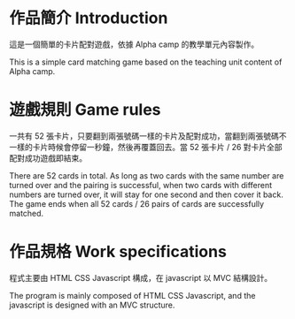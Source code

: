 # 作品簡介 Introduction
這是一個簡單的卡片配對遊戲，依據 Alpha camp 的教學單元內容製作。  

This is a simple card matching game based on the teaching unit content of Alpha camp.
# 遊戲規則 Game rules
一共有 52 張卡片，只要翻到兩張號碼一樣的卡片及配對成功，當翻到兩張號碼不一樣的卡片時候會停留一秒鐘，然後再覆蓋回去。當 52 張卡片 / 26 對卡片全部配對成功遊戲即結束。  

There are 52 cards in total. As long as two cards with the same number are turned over and the pairing is successful, when two cards with different numbers are turned over, it will stay for one second and then cover it back. The game ends when all 52 cards / 26 pairs of cards are successfully matched.
# 作品規格 Work specifications
程式主要由 HTML CSS Javascript 構成，在 javascript 以 MVC 結構設計。  

The program is mainly composed of HTML CSS Javascript, and the javascript is designed with an MVC structure.